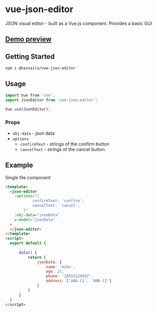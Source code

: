 # vue-json-editor

JSON visual editor - built as a Vue.js component. Provides a basic GUI

## **[Demo preview](https://github.com/Kassaila/vue-json-editor)**

## Getting Started

```
npm i @kassaila/vue-json-editor
```

## Usage

```javascript
import Vue from 'vue';
import JsonEditor from 'vue-json-editor';

Vue.use(JsonEditor);
```

### Props

- `obj-data` - json data
- `options`
  - `confirmText` - strings of the confirm button
  - `cancelText` - strings of the cancel button

## Example

Single file component

```html
<template>
  <json-editor
    :options="{
            confirmText: 'confirm',
            cancelText: 'cancel',
        }"
    :obj-data="jsonData"
    v-model="jsonData"
  >
  </json-editor>
</template>
<script>
  export default {
      ...
      data() {
          return {
              jsonData: {
                  name: 'mike',
                  age: 23,
                  phone: '18552129932',
                  address: ['AAA C1', 'BBB C2']
              }
          }
      }
  }
</script>
```
